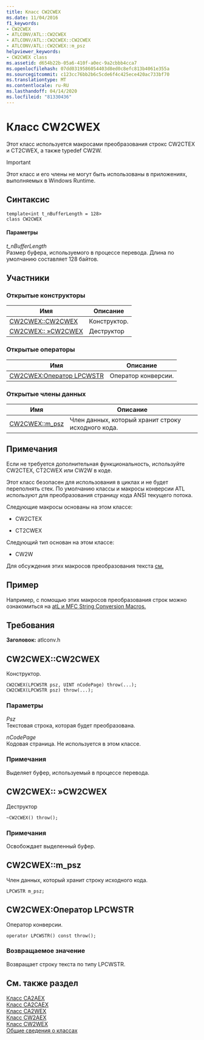 ```yaml
---
title: Класс CW2CWEX
ms.date: 11/04/2016
f1_keywords:
- CW2CWEX
- ATLCONV/ATL::CW2CWEX
- ATLCONV/ATL::CW2CWEX::CW2CWEX
- ATLCONV/ATL::CW2CWEX::m_psz
helpviewer_keywords:
- CW2CWEX class
ms.assetid: d654b22b-05a6-410f-a0ec-9a2cbbb4cca7
ms.openlocfilehash: 07dd0319586054403d8ed0c8efc813b4061e355a
ms.sourcegitcommit: c123cc76bb2b6c5cde6f4c425ece420ac733bf70
ms.translationtype: MT
ms.contentlocale: ru-RU
ms.lasthandoff: 04/14/2020
ms.locfileid: "81330436"
---
```

# <a name="cw2cwex-class"></a>Класс CW2CWEX

Этот класс используется макросами преобразования строкc CW2CTEX и CT2CWEX, а также typedef CW2W.

> [!IMPORTANT]
> Этот класс и его члены не могут быть использованы в приложениях, выполняемых в Windows Runtime.

## <a name="syntax"></a>Синтаксис

```
template<int t_nBufferLength = 128>
class CW2CWEX
```

#### <a name="parameters"></a>Параметры

*t_nBufferLength*<br/>
Размер буфера, используемого в процессе перевода. Длина по умолчанию составляет 128 байтов.

## <a name="members"></a>Участники

### <a name="public-constructors"></a>Открытые конструкторы

|Имя|Описание|
|----------|-----------------|
|[CW2CWEX::CW2CWEX](#cw2cwex)|Конструктор.|
|[CW2CWEX:: »CW2CWEX](#dtor)|Деструктор|

### <a name="public-operators"></a>Открытые операторы

|Имя|Описание|
|----------|-----------------|
|[CW2CWEX:Оператор LPCWSTR](#operator_lpcwstr)|Оператор конверсии.|

### <a name="public-data-members"></a>Открытые члены данных

|Имя|Описание|
|----------|-----------------|
|[CW2CWEX::m_psz](#m_psz)|Член данных, который хранит строку исходного кода.|

## <a name="remarks"></a>Примечания

Если не требуется дополнительная функциональность, используйте CW2CTEX, CT2CWEX или CW2W в коде.

Этот класс безопасен для использования в циклах и не будет переполнять стек. По умолчанию классы и макросы конверсии ATL используют для преобразования страницу кода ANSI текущего потока.

Следующие макросы основаны на этом классе:

- CW2CTEX

- CT2CWEX

Следующий тип основан на этом классе:

- CW2W

Для обсуждения этих макросов преобразования текста [см.](string-conversion-macros.md)

## <a name="example"></a>Пример

Например, с помощью этих макросов преобразования строк можно ознакомиться на [atL и MFC String Conversion Macros.](string-conversion-macros.md)

## <a name="requirements"></a>Требования

**Заголовок:** atlconv.h

## <a name="cw2cwexcw2cwex"></a><a name="cw2cwex"></a>CW2CWEX::CW2CWEX

Конструктор.

```
CW2CWEX(LPCWSTR psz, UINT nCodePage) throw(...);
CW2CWEX(LPCWSTR psz) throw(...);
```

### <a name="parameters"></a>Параметры

*Psz*<br/>
Текстовая строка, которая будет преобразована.

*nCodePage*<br/>
Кодовая страница. Не используется в этом классе.

### <a name="remarks"></a>Примечания

Выделяет буфер, используемый в процессе перевода.

## <a name="cw2cwexcw2cwex"></a><a name="dtor"></a>CW2CWEX:: »CW2CWEX

Деструктор

```
~CW2CWEX() throw();
```

### <a name="remarks"></a>Примечания

Освобождает выделенный буфер.

## <a name="cw2cwexm_psz"></a><a name="m_psz"></a>CW2CWEX::m_psz

Член данных, который хранит строку исходного кода.

```
LPCWSTR m_psz;
```

## <a name="cw2cwexoperator-lpcwstr"></a><a name="operator_lpcwstr"></a>CW2CWEX:Оператор LPCWSTR

Оператор конверсии.

```
operator LPCWSTR() const throw();
```

### <a name="return-value"></a>Возвращаемое значение

Возвращает строку текста по типу LPCWSTR.

## <a name="see-also"></a>См. также раздел

[Класс CA2AEX](../../atl/reference/ca2aex-class.md)<br/>
[Класс CA2CAEX](../../atl/reference/ca2caex-class.md)<br/>
[Класс CA2WEX](../../atl/reference/ca2wex-class.md)<br/>
[Класс CW2AEX](../../atl/reference/cw2aex-class.md)<br/>
[Класс CW2WEX](../../atl/reference/cw2wex-class.md)<br/>
[Общие сведения о классах](../../atl/atl-class-overview.md)
